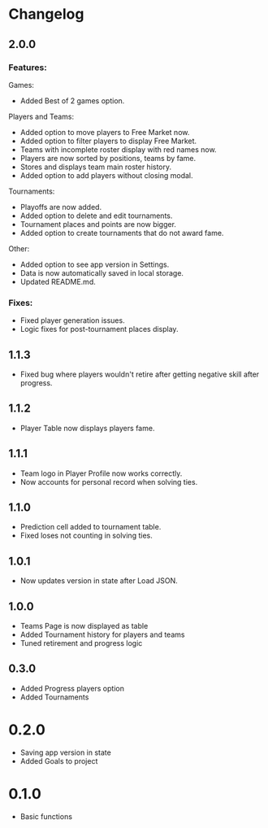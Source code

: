 # Changelog

## 2.0.0

### Features:

Games:

* Added Best of 2 games option.

Players and Teams:

* Added option to move players to Free Market now.
* Added option to filter players to display Free Market.
* Teams with incomplete roster display with red names now.
* Players are now sorted by positions, teams by fame.
* Stores and displays team main roster history.
* Added option to add players without closing modal.

Tournaments:

* Playoffs are now added.
* Added option to delete and edit tournaments.
* Tournament places and points are now bigger.
* Added option to create tournaments that do not award fame.

Other:

* Added option to see app version in Settings.
* Data is now automatically saved in local storage.
* Updated README.md.

### Fixes:

* Fixed player generation issues.
* Logic fixes for post-tournament places display.

## 1.1.3

* Fixed bug where players wouldn't retire after getting negative skill after progress.

## 1.1.2

* Player Table now displays players fame.

## 1.1.1

* Team logo in Player Profile now works correctly.
* Now accounts for personal record when solving ties.

## 1.1.0

* Prediction cell added to tournament table.
* Fixed loses not counting in solving ties.

## 1.0.1

* Now updates version in state after Load JSON.

## 1.0.0

* Teams Page is now displayed as table
* Added Tournament history for players and teams
* Tuned retirement and progress logic

## 0.3.0

* Added Progress players option
* Added Tournaments

# 0.2.0

* Saving app version in state
* Added Goals to project

# 0.1.0

* Basic functions
